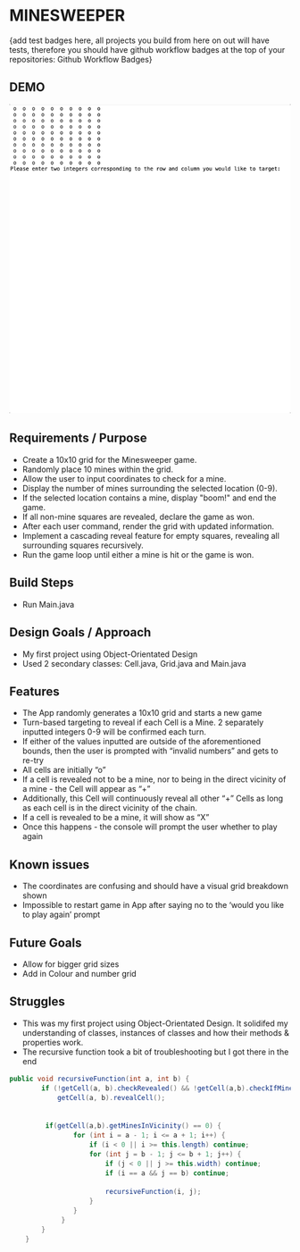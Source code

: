 # MINESWEEPER

{add test badges here, all projects you build from here on out will have tests, therefore you should have github workflow badges at the top of your repositories: Github Workflow Badges}

## DEMO

![demo of project](demo.gif)

## Requirements / Purpose

* Create a 10x10 grid for the Minesweeper game.
* Randomly place 10 mines within the grid.
* Allow the user to input coordinates to check for a mine.
* Display the number of mines surrounding the selected location (0-9).
* If the selected location contains a mine, display "boom!" and end the game.
* If all non-mine squares are revealed, declare the game as won.
* After each user command, render the grid with updated information.
* Implement a cascading reveal feature for empty squares, revealing all surrounding squares recursively.
* Run the game loop until either a mine is hit or the game is won.

## Build Steps

* Run Main.java

## Design Goals / Approach

* My first project using Object-Orientated Design
* Used 2 secondary classes: Cell.java, Grid.java and Main.java

## Features

* The App randomly generates a 10x10 grid and starts a new game
* Turn-based targeting to reveal if each Cell is a Mine. 2 separately inputted integers 0-9 will be confirmed each turn.
* If either of the values inputted are outside of the aforementioned bounds, then the user is prompted with “invalid numbers” and gets to re-try
* All cells are initially “o”
* If a cell is revealed not to be a mine, nor to being in the direct vicinity of a mine - the Cell will appear as “+”
* Additionally, this Cell will continuously reveal all other “+” Cells as long as each cell is in the direct vicinity of the chain.
* If a cell is revealed to be a mine, it will show as “X”
* Once this happens - the console will prompt the user whether to play again

## Known issues

* The coordinates are confusing and should have a visual grid breakdown shown
* Impossible to restart game in App after saying no to the ‘would you like to play again’ prompt

## Future Goals

* Allow for bigger grid sizes
* Add in Colour and number grid

## Struggles
* This was my first project using Object-Orientated Design. It solidifed my understanding of classes, instances of classes and how their methods & properties work.
* The recursive function took a bit of troubleshooting but I got there in the end
```java
public void recursiveFunction(int a, int b) {
        if (!getCell(a, b).checkRevealed() && !getCell(a,b).checkIfMine()) {  
            getCell(a, b).revealCell();

            
         if(getCell(a,b).getMinesInVicinity() == 0) {
                for (int i = a - 1; i <= a + 1; i++) {
                    if (i < 0 || i >= this.length) continue;
                    for (int j = b - 1; j <= b + 1; j++) {
                        if (j < 0 || j >= this.width) continue;
                        if (i == a && j == b) continue;

                        recursiveFunction(i, j);
                    }
                }
             }
        }
    }

```
